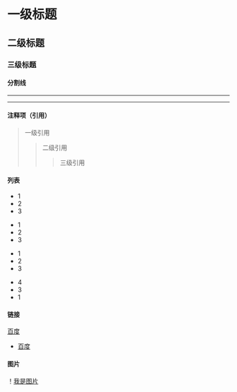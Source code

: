 # 一级标题

## 二级标题

### 三级标题

#### 分割线
***
---

#### 注释项（引用）
> 一级引用
>> 二级引用
>>> 三级引用
#### 列表
* 1
* 2
* 3

- 1
- 2
- 3

+ 1
+ 2
+ 3

* 4
* 3
* 1

#### 链接
[百度](https://www.baidu.com/)
* [百度](https://www.baidu.com/)

#### 图片
！[我是图片](https://www.baidu.com/s?wd=%E5%85%83%E5%AE%B5%E8%8A%82&tn=SE_PclogoS_8whnvm25&sa=ire_dl_gh_logo&rsv_dl=igh_logo_pcs)
